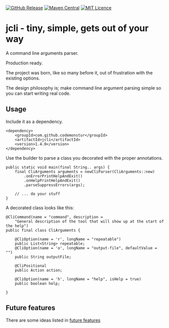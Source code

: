 
[![GitHub Release](https://img.shields.io/github/release/codemonstur/jcli.svg)](https://github.com/codemonstur/jcli/releases) 
[![Maven Central](https://maven-badges.herokuapp.com/maven-central/com.github.codemonstur/jcli/badge.svg)](http://mvnrepository.com/artifact/com.github.codemonstur/jcli)
[![MIT Licence](https://badges.frapsoft.com/os/mit/mit.svg?v=103)](https://opensource.org/licenses/mit-license.php)

# jcli - tiny, simple, gets out of your way

A command line arguments parser.

Production ready.

The project was born, like so many before it, out of frustration with the existing options.

The design philosophy is; make command line argument parsing simple so you can start writing real code. 

## Usage

Include it as a dependency.

```
<dependency>
    <groupId>com.github.codemonstur</groupId>
    <artifactId>jcli</artifactId>
    <version>1.4.0</version>
</dependency>
```

Use the builder to parse a class you decorated with the proper annotations.

```
public static void main(final String.. args) {
    final CliArguments arguments = newCliParser(CliArguments::new)
        .onErrorPrintHelpAndExit()
        .onHelpPrintHelpAndExit()
        .parseSuppressErrors(args);

    // ... do your stuff
}
```

A decorated class looks like this:

```
@CliCommand(name = "command", description =
    "General description of the tool that will show up at the start of the help")
public final class CliArguments {

    @CliOption(name = 'r', longName = "repeatable")
    public List<String> repeatable;
    @CliOption(name = 'o', longName = "output-file", defaultValue = "")
    public String outputFile;

    @CliPositional
    public Action action;

    @CliOption(name = 'h', longName = "help", isHelp = true)
    public boolean help;

}
```

## Future features

There are some ideas listed in [future features](https://github.com/codemonstur/jcli/blob/master/src/docs/future_features.md)

